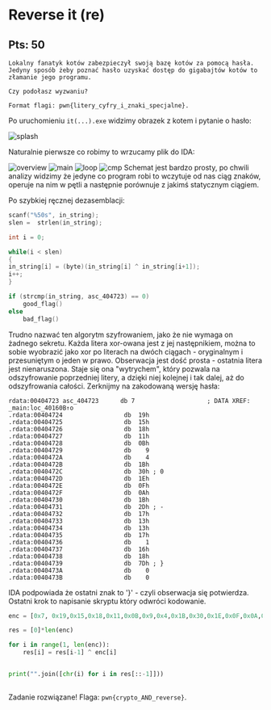 # Reverse it (re)
## Pts: 50

```
Lokalny fanatyk kotów zabezpieczył swoją bazę kotów za pomocą hasła.
Jedyny sposób żeby poznać hasło uzyskać dostęp do gigabajtów kotów to złamanie jego programu.

Czy podołasz wyzwaniu?

Format flagi: pwn{litery_cyfry_i_znaki_specjalne}.
```

Po uruchomieniu `it(...).exe` widzimy obrazek z kotem i pytanie o hasło:

![splash](img/splash.png)

Naturalnie pierwsze co robimy to wrzucamy plik do IDA:

![overview](img/graph%20overview.png)
![main](img/main.png)
![loop](img/loop.png)
![cmp](img/compare.png)
Schemat jest bardzo prosty, po chwili analizy widzimy że jedyne co program robi to wczytuje od nas ciąg znaków, operuje na nim w pętli a następnie porównuje z jakimś statycznym ciągiem.

Po szybkiej ręcznej dezasemblacji:
```c
scanf("%50s", in_string);
slen =  strlen(in_string);

int i = 0;

while(i < slen)
{
in_string[i] = (byte)(in_string[i] ^ in_string[i+1]);
i++;
}

if (strcmp(in_string, asc_404723) == 0)
	good_flag()
else
	bad_flag()
```

Trudno nazwać ten algorytm szyfrowaniem, jako że nie wymaga on żadnego sekretu. Każda litera xor-owana jest z jej następnikiem, można to sobie wyobrazić jako xor po literach na dwóch ciągach - oryginalnym i przesuniętym o jeden w prawo. Obserwacja jest dość prosta - ostatnia litera jest nienaruszona. Staje się ona "wytrychem", który pozwala na odszyfrowanie poprzedniej litery, a dzięki niej kolejnej i tak dalej, aż do odszyfrowania całości. Zerknijmy na zakodowaną wersję hasła:

```assembly
rdata:00404723 asc_404723      db 7                    ; DATA XREF: _main:loc_40160B↑o
.rdata:00404724                 db  19h
.rdata:00404725                 db  15h
.rdata:00404726                 db  18h
.rdata:00404727                 db  11h
.rdata:00404728                 db  0Bh
.rdata:00404729                 db    9
.rdata:0040472A                 db    4
.rdata:0040472B                 db  1Bh
.rdata:0040472C                 db  30h ; 0
.rdata:0040472D                 db  1Eh
.rdata:0040472E                 db  0Fh
.rdata:0040472F                 db  0Ah
.rdata:00404730                 db  1Bh
.rdata:00404731                 db  2Dh ; -
.rdata:00404732                 db  17h
.rdata:00404733                 db  13h
.rdata:00404734                 db  13h
.rdata:00404735                 db  17h
.rdata:00404736                 db    1
.rdata:00404737                 db  16h
.rdata:00404738                 db  18h
.rdata:00404739                 db  7Dh ; }
.rdata:0040473A                 db    0
.rdata:0040473B                 db    0
```

IDA podpowiada że ostatni znak to '}' - czyli obserwacja się potwierdza. Ostatni krok to napisanie skryptu który odwróci kodowanie.

```python
enc = [0x7, 0x19,0x15,0x18,0x11,0x0B,0x9,0x4,0x1B,0x30,0x1E,0x0F,0x0A,0x1B,0x2D,0x17,0x13,0x13,0x17,0x1,0x16,0x18,0x7D,0x0,0x0][::-1]

res = [0]*len(enc)

for i in range(1, len(enc)):
	res[i] = res[i-1] ^ enc[i]


print("".join([chr(i) for i in res[::-1]]))
	
```

Zadanie rozwiązane! Flaga: `pwn{crypto_AND_reverse}`.